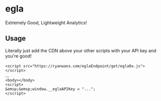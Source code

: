# egla
Extremely Good, Lightweight Analytics!

## Usage
Literally just add the CDN above your other scripts with your API key and you're good!<br><br>
`<script src="https://ryanwans.com/eglaEndpoint/get/egla0x.js"></script>`<br>
...<br>
`<body></body>`<br>
`<script>`<br>
`&emsp;&emsp;window.__eglaAPIKey = "...";`<br>
`</script>`


